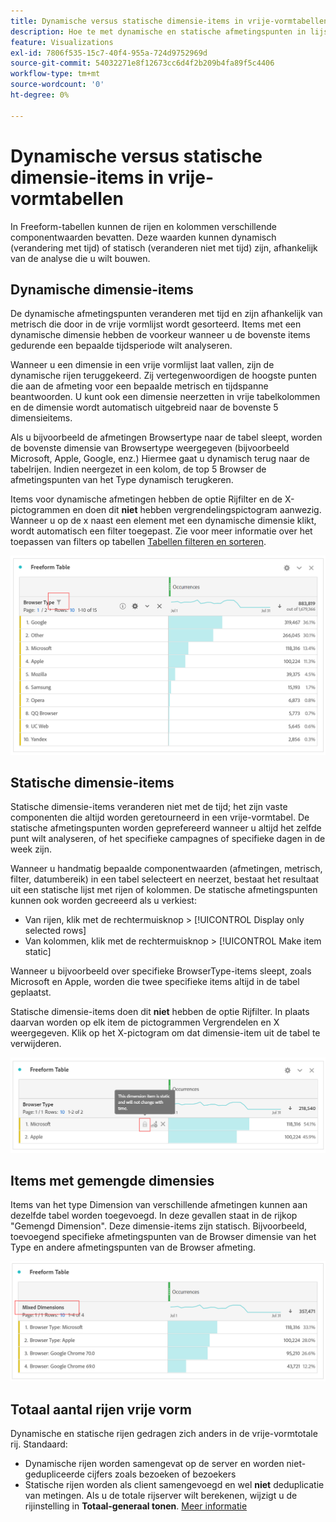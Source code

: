 ```yaml
---
title: Dynamische versus statische dimensie-items in vrije-vormtabellen
description: Hoe te met dynamische en statische afmetingspunten in lijsten in wisselwerking te staan
feature: Visualizations
exl-id: 7806f535-15c7-40f4-955a-724d9752969d
source-git-commit: 54032271e8f12673cc6d4f2b209b4fa89f5c4406
workflow-type: tm+mt
source-wordcount: '0'
ht-degree: 0%

---
```


# Dynamische versus statische dimensie-items in vrije-vormtabellen

In Freeform-tabellen kunnen de rijen en kolommen verschillende componentwaarden bevatten. Deze waarden kunnen dynamisch (verandering met tijd) of statisch (veranderen niet met tijd) zijn, afhankelijk van de analyse die u wilt bouwen.

## Dynamische dimensie-items

De dynamische afmetingspunten veranderen met tijd en zijn afhankelijk van metrisch die door in de vrije vormlijst wordt gesorteerd. Items met een dynamische dimensie hebben de voorkeur wanneer u de bovenste items gedurende een bepaalde tijdsperiode wilt analyseren.

Wanneer u een dimensie in een vrije vormlijst laat vallen, zijn de dynamische rijen teruggekeerd. Zij vertegenwoordigen de hoogste punten die aan de afmeting voor een bepaalde metrisch en tijdspanne beantwoorden. U kunt ook een dimensie neerzetten in vrije tabelkolommen en de dimensie wordt automatisch uitgebreid naar de bovenste 5 dimensieitems.

Als u bijvoorbeeld de afmetingen Browsertype naar de tabel sleept, worden de bovenste dimensie van Browsertype weergegeven (bijvoorbeeld Microsoft, Apple, Google, enz.) Hiermee gaat u dynamisch terug naar de tabelrijen. Indien neergezet in een kolom, de top 5 Browser de afmetingspunten van het Type dynamisch terugkeren.

Items voor dynamische afmetingen hebben de optie Rijfilter en de X-pictogrammen en doen dit **niet** hebben vergrendelingspictogram aanwezig. <!--do they have the lock icon? --> Wanneer u op de x naast een element met een dynamische dimensie klikt, wordt automatisch een filter toegepast. Zie voor meer informatie over het toepassen van filters op tabellen [Tabellen filteren en sorteren](/help/analysis-workspace/visualizations/freeform-table/filter-and-sort.md).


![](assets/dynamic-items.png)

## Statische dimensie-items

Statische dimensie-items veranderen niet met de tijd; het zijn vaste componenten die altijd worden geretourneerd in een vrije-vormtabel. De statische afmetingspunten worden geprefereerd wanneer u altijd het zelfde punt wilt analyseren, of het specifieke campagnes of specifieke dagen in de week zijn.

Wanneer u handmatig bepaalde componentwaarden (afmetingen, metrisch, filter, datumbereik) in een tabel selecteert en neerzet, bestaat het resultaat uit een statische lijst met rijen of kolommen. De statische afmetingspunten kunnen ook worden gecreeerd als u verkiest:

* Van rijen, klik met de rechtermuisknop > [!UICONTROL Display only selected rows]
* Van kolommen, klik met de rechtermuisknop > [!UICONTROL Make item static]

Wanneer u bijvoorbeeld over specifieke BrowserType-items sleept, zoals Microsoft en Apple, worden die twee specifieke items altijd in de tabel geplaatst.

Statische dimensie-items doen dit **niet** hebben de optie Rijfilter. In plaats daarvan worden op elk item de pictogrammen Vergrendelen en X weergegeven. Klik op het X-pictogram om dat dimensie-item uit de tabel te verwijderen.

![](assets/static-items.png)

## Items met gemengde dimensies

Items van het type Dimension van verschillende afmetingen kunnen aan dezelfde tabel worden toegevoegd. In deze gevallen staat in de rijkop &quot;Gemengd Dimension&quot;. Deze dimensie-items zijn statisch. Bijvoorbeeld, toevoegend specifieke afmetingspunten van de Browser dimensie van het Type en andere afmetingspunten van de Browser afmeting.

![](assets/mixed-dimensions.png)

## Totaal aantal rijen vrije vorm

Dynamische en statische rijen gedragen zich anders in de vrije-vormtotale rij. Standaard:

* Dynamische rijen worden samengevat op de server en worden niet-gedupliceerde cijfers zoals bezoeken of bezoekers
* Statische rijen worden als client samengevoegd en wel **niet** deduplicatie van metingen. Als u de totale rijserver wilt berekenen, wijzigt u de rijinstelling in **Totaal-generaal tonen**. [Meer informatie](https://experienceleague.adobe.com/docs/analytics/analyze/analysis-workspace/visualizations/freeform-table/workspace-totals.html)
